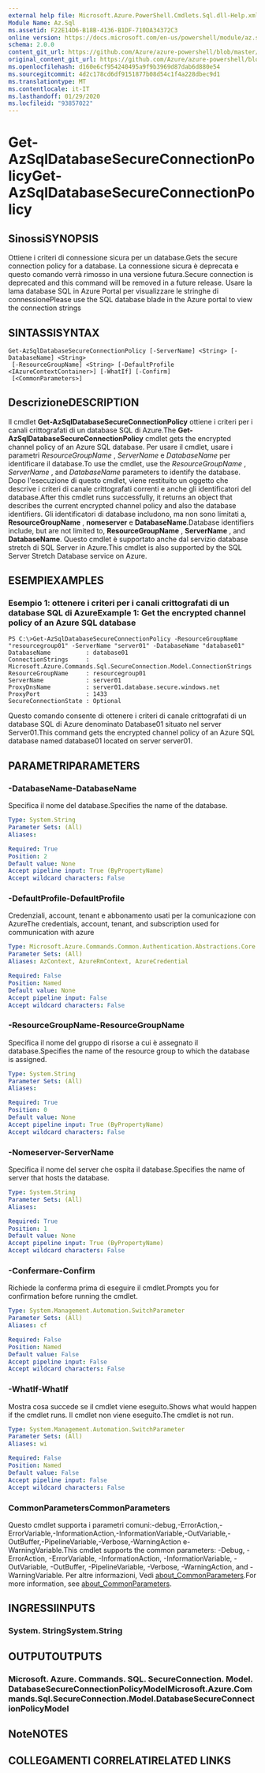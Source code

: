 ```yaml
---
external help file: Microsoft.Azure.PowerShell.Cmdlets.Sql.dll-Help.xml
Module Name: Az.Sql
ms.assetid: F22E14D6-B18B-4136-B1DF-710DA34372C3
online version: https://docs.microsoft.com/en-us/powershell/module/az.sql/get-azsqldatabasesecureconnectionpolicy
schema: 2.0.0
content_git_url: https://github.com/Azure/azure-powershell/blob/master/src/Sql/Sql/help/Get-AzSqlDatabaseSecureConnectionPolicy.md
original_content_git_url: https://github.com/Azure/azure-powershell/blob/master/src/Sql/Sql/help/Get-AzSqlDatabaseSecureConnectionPolicy.md
ms.openlocfilehash: d160e6cf954240495a9f9b3969d87dab6d880e54
ms.sourcegitcommit: 4d2c178cd6df9151877b08d54c1f4a228dbec9d1
ms.translationtype: MT
ms.contentlocale: it-IT
ms.lasthandoff: 01/29/2020
ms.locfileid: "93857022"
---
```

# <span data-ttu-id="a0e51-101">Get-AzSqlDatabaseSecureConnectionPolicy</span><span class="sxs-lookup"><span data-stu-id="a0e51-101">Get-AzSqlDatabaseSecureConnectionPolicy</span></span>

## <span data-ttu-id="a0e51-102">Sinossi</span><span class="sxs-lookup"><span data-stu-id="a0e51-102">SYNOPSIS</span></span>
<span data-ttu-id="a0e51-103">Ottiene i criteri di connessione sicura per un database.</span><span class="sxs-lookup"><span data-stu-id="a0e51-103">Gets the secure connection policy for a database.</span></span> <span data-ttu-id="a0e51-104">La connessione sicura è deprecata e questo comando verrà rimosso in una versione futura.</span><span class="sxs-lookup"><span data-stu-id="a0e51-104">Secure connection is deprecated and this command will be removed in a future release.</span></span> <span data-ttu-id="a0e51-105">Usare la lama database SQL in Azure Portal per visualizzare le stringhe di connessione</span><span class="sxs-lookup"><span data-stu-id="a0e51-105">Please use the SQL database blade in the Azure portal to view the connection strings</span></span>

## <span data-ttu-id="a0e51-106">SINTASSI</span><span class="sxs-lookup"><span data-stu-id="a0e51-106">SYNTAX</span></span>

```
Get-AzSqlDatabaseSecureConnectionPolicy [-ServerName] <String> [-DatabaseName] <String>
 [-ResourceGroupName] <String> [-DefaultProfile <IAzureContextContainer>] [-WhatIf] [-Confirm]
 [<CommonParameters>]
```

## <span data-ttu-id="a0e51-107">Descrizione</span><span class="sxs-lookup"><span data-stu-id="a0e51-107">DESCRIPTION</span></span>
<span data-ttu-id="a0e51-108">Il cmdlet **Get-AzSqlDatabaseSecureConnectionPolicy** ottiene i criteri per i canali crittografati di un database SQL di Azure.</span><span class="sxs-lookup"><span data-stu-id="a0e51-108">The **Get-AzSqlDatabaseSecureConnectionPolicy** cmdlet gets the encrypted channel policy of an Azure SQL database.</span></span>
<span data-ttu-id="a0e51-109">Per usare il cmdlet, usare i parametri *ResourceGroupName* , *ServerName* e *DatabaseName* per identificare il database.</span><span class="sxs-lookup"><span data-stu-id="a0e51-109">To use the cmdlet, use the *ResourceGroupName* , *ServerName* , and *DatabaseName* parameters to identify the database.</span></span>
<span data-ttu-id="a0e51-110">Dopo l'esecuzione di questo cmdlet, viene restituito un oggetto che descrive i criteri di canale crittografati correnti e anche gli identificatori del database.</span><span class="sxs-lookup"><span data-stu-id="a0e51-110">After this cmdlet runs successfully, it returns an object that describes the current encrypted channel policy and also the database identifiers.</span></span>
<span data-ttu-id="a0e51-111">Gli identificatori di database includono, ma non sono limitati a, **ResourceGroupName** , **nomeserver** e **DatabaseName**.</span><span class="sxs-lookup"><span data-stu-id="a0e51-111">Database identifiers include, but are not limited to, **ResourceGroupName** , **ServerName** , and **DatabaseName**.</span></span>
<span data-ttu-id="a0e51-112">Questo cmdlet è supportato anche dal servizio database stretch di SQL Server in Azure.</span><span class="sxs-lookup"><span data-stu-id="a0e51-112">This cmdlet is also supported by the SQL Server Stretch Database service on Azure.</span></span>

## <span data-ttu-id="a0e51-113">ESEMPI</span><span class="sxs-lookup"><span data-stu-id="a0e51-113">EXAMPLES</span></span>

### <span data-ttu-id="a0e51-114">Esempio 1: ottenere i criteri per i canali crittografati di un database SQL di Azure</span><span class="sxs-lookup"><span data-stu-id="a0e51-114">Example 1: Get the encrypted channel policy of an Azure SQL database</span></span>
```
PS C:\>Get-AzSqlDatabaseSecureConnectionPolicy -ResourceGroupName "resourcegroup01" -ServerName "server01" -DatabaseName "database01"
DatabaseName          : database01
ConnectionStrings     : Microsoft.Azure.Commands.Sql.SecureConnection.Model.ConnectionStrings
ResourceGroupName     : resourcegroup01
ServerName            : server01
ProxyDnsName          : server01.database.secure.windows.net
ProxyPort             : 1433
SecureConnectionState : Optional
```

<span data-ttu-id="a0e51-115">Questo comando consente di ottenere i criteri di canale crittografati di un database SQL di Azure denominato Database01 situato nel server Server01.</span><span class="sxs-lookup"><span data-stu-id="a0e51-115">This command gets the encrypted channel policy of an Azure SQL database named database01 located on server server01.</span></span>

## <span data-ttu-id="a0e51-116">PARAMETRI</span><span class="sxs-lookup"><span data-stu-id="a0e51-116">PARAMETERS</span></span>

### <span data-ttu-id="a0e51-117">-DatabaseName</span><span class="sxs-lookup"><span data-stu-id="a0e51-117">-DatabaseName</span></span>
<span data-ttu-id="a0e51-118">Specifica il nome del database.</span><span class="sxs-lookup"><span data-stu-id="a0e51-118">Specifies the name of the database.</span></span>

```yaml
Type: System.String
Parameter Sets: (All)
Aliases:

Required: True
Position: 2
Default value: None
Accept pipeline input: True (ByPropertyName)
Accept wildcard characters: False
```

### <span data-ttu-id="a0e51-119">-DefaultProfile</span><span class="sxs-lookup"><span data-stu-id="a0e51-119">-DefaultProfile</span></span>
<span data-ttu-id="a0e51-120">Credenziali, account, tenant e abbonamento usati per la comunicazione con Azure</span><span class="sxs-lookup"><span data-stu-id="a0e51-120">The credentials, account, tenant, and subscription used for communication with azure</span></span>

```yaml
Type: Microsoft.Azure.Commands.Common.Authentication.Abstractions.Core.IAzureContextContainer
Parameter Sets: (All)
Aliases: AzContext, AzureRmContext, AzureCredential

Required: False
Position: Named
Default value: None
Accept pipeline input: False
Accept wildcard characters: False
```

### <span data-ttu-id="a0e51-121">-ResourceGroupName</span><span class="sxs-lookup"><span data-stu-id="a0e51-121">-ResourceGroupName</span></span>
<span data-ttu-id="a0e51-122">Specifica il nome del gruppo di risorse a cui è assegnato il database.</span><span class="sxs-lookup"><span data-stu-id="a0e51-122">Specifies the name of the resource group to which the database is assigned.</span></span>

```yaml
Type: System.String
Parameter Sets: (All)
Aliases:

Required: True
Position: 0
Default value: None
Accept pipeline input: True (ByPropertyName)
Accept wildcard characters: False
```

### <span data-ttu-id="a0e51-123">-Nomeserver</span><span class="sxs-lookup"><span data-stu-id="a0e51-123">-ServerName</span></span>
<span data-ttu-id="a0e51-124">Specifica il nome del server che ospita il database.</span><span class="sxs-lookup"><span data-stu-id="a0e51-124">Specifies the name of server that hosts the database.</span></span>

```yaml
Type: System.String
Parameter Sets: (All)
Aliases:

Required: True
Position: 1
Default value: None
Accept pipeline input: True (ByPropertyName)
Accept wildcard characters: False
```

### <span data-ttu-id="a0e51-125">-Confermare</span><span class="sxs-lookup"><span data-stu-id="a0e51-125">-Confirm</span></span>
<span data-ttu-id="a0e51-126">Richiede la conferma prima di eseguire il cmdlet.</span><span class="sxs-lookup"><span data-stu-id="a0e51-126">Prompts you for confirmation before running the cmdlet.</span></span>

```yaml
Type: System.Management.Automation.SwitchParameter
Parameter Sets: (All)
Aliases: cf

Required: False
Position: Named
Default value: False
Accept pipeline input: False
Accept wildcard characters: False
```

### <span data-ttu-id="a0e51-127">-WhatIf</span><span class="sxs-lookup"><span data-stu-id="a0e51-127">-WhatIf</span></span>
<span data-ttu-id="a0e51-128">Mostra cosa succede se il cmdlet viene eseguito.</span><span class="sxs-lookup"><span data-stu-id="a0e51-128">Shows what would happen if the cmdlet runs.</span></span>
<span data-ttu-id="a0e51-129">Il cmdlet non viene eseguito.</span><span class="sxs-lookup"><span data-stu-id="a0e51-129">The cmdlet is not run.</span></span>

```yaml
Type: System.Management.Automation.SwitchParameter
Parameter Sets: (All)
Aliases: wi

Required: False
Position: Named
Default value: False
Accept pipeline input: False
Accept wildcard characters: False
```

### <span data-ttu-id="a0e51-130">CommonParameters</span><span class="sxs-lookup"><span data-stu-id="a0e51-130">CommonParameters</span></span>
<span data-ttu-id="a0e51-131">Questo cmdlet supporta i parametri comuni:-debug,-ErrorAction,-ErrorVariable,-InformationAction,-InformationVariable,-OutVariable,-OutBuffer,-PipelineVariable,-Verbose,-WarningAction e-WarningVariable.</span><span class="sxs-lookup"><span data-stu-id="a0e51-131">This cmdlet supports the common parameters: -Debug, -ErrorAction, -ErrorVariable, -InformationAction, -InformationVariable, -OutVariable, -OutBuffer, -PipelineVariable, -Verbose, -WarningAction, and -WarningVariable.</span></span> <span data-ttu-id="a0e51-132">Per altre informazioni, Vedi [about_CommonParameters](https://go.microsoft.com/fwlink/?LinkID=113216).</span><span class="sxs-lookup"><span data-stu-id="a0e51-132">For more information, see [about_CommonParameters](https://go.microsoft.com/fwlink/?LinkID=113216).</span></span>

## <span data-ttu-id="a0e51-133">INGRESSI</span><span class="sxs-lookup"><span data-stu-id="a0e51-133">INPUTS</span></span>

### <span data-ttu-id="a0e51-134">System. String</span><span class="sxs-lookup"><span data-stu-id="a0e51-134">System.String</span></span>

## <span data-ttu-id="a0e51-135">OUTPUT</span><span class="sxs-lookup"><span data-stu-id="a0e51-135">OUTPUTS</span></span>

### <span data-ttu-id="a0e51-136">Microsoft. Azure. Commands. SQL. SecureConnection. Model. DatabaseSecureConnectionPolicyModel</span><span class="sxs-lookup"><span data-stu-id="a0e51-136">Microsoft.Azure.Commands.Sql.SecureConnection.Model.DatabaseSecureConnectionPolicyModel</span></span>

## <span data-ttu-id="a0e51-137">Note</span><span class="sxs-lookup"><span data-stu-id="a0e51-137">NOTES</span></span>

## <span data-ttu-id="a0e51-138">COLLEGAMENTI CORRELATI</span><span class="sxs-lookup"><span data-stu-id="a0e51-138">RELATED LINKS</span></span>
